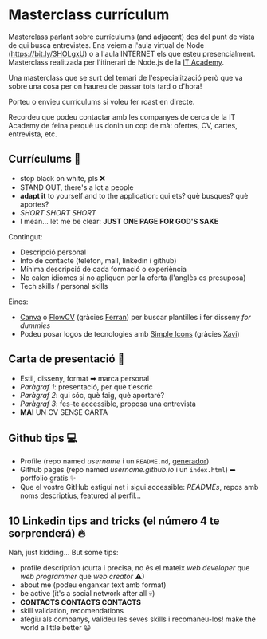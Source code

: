 # Masterclass currículum

Masterclass parlant sobre currículums (and adjacent) des del punt de vista de qui busca entrevistes. Ens veiem a l'aula virtual de Node (https://bit.ly/3HOLgxU) o a l'aula INTERNET els que esteu presencialment. Masterclass realitzada per l'itinerari de Node.js de la [IT Academy](https://www.barcelonactiva.cat/es/itacademy).

Una masterclass que se surt del temari de l'especialització però que va sobre una cosa per on haureu de passar tots tard o d'hora!

Porteu o envieu currículums si voleu fer roast en directe.

Recordeu que podeu contactar amb les companyes de cerca de la IT Academy de feina perquè us donin un cop de mà: ofertes, CV, cartes, entrevista, etc.

## Currículums 📄

- stop black on white, pls ❌
- STAND OUT, there's a lot a people
- **adapt it** to yourself and to the application: qui ets? què busques? què aportes? 
- *SHORT SHORT SHORT*
- I mean... let me be clear: **JUST ONE PAGE FOR GOD'S SAKE**

Contingut:
- Descripció personal
- Info de contacte (telèfon, mail, linkedin i github)
- Mínima descripció de cada formació o experiència
- No calen idiomes si no apliquen per la oferta (l'anglès es presuposa)
- Tech skills / personal skills


Eines:
- [Canva](http://www.canva.com) o [FlowCV](https://flowcv.io/) (gràcies [Ferran](https://github.com/fescola/)) per buscar plantilles i fer disseny _for dummies_
- Podeu posar logos de tecnologies amb [Simple Icons](https://simpleicons.org/) (gràcies [Xavi](https://github.com/xaviercomi))

## Carta de presentació 💌

- Estil, disseny, format ➡ marca personal
- *Paràgraf 1*: presentació, per què t'escric
- *Paràgraf 2*: qui sóc, què faig, què aportaré?
- *Paràgraf 3*: fes-te accessible, proposa una entrevista
- **MAI** UN CV SENSE CARTA

## Github tips 💻

- Profile (repo named *username* i un `README.md`, [generador](https://rahuldkjain.github.io/gh-profile-readme-generator/))
- Github pages (repo named *username.github.io* i un `index.html`) ➡ portfolio gratis ✨
- Que el vostre GitHub estigui net i sigui accessible: _READMEs_, repos amb noms descriptius, featured al perfil...


## 10 Linkedin tips and tricks (el número 4 te sorprenderá) 🔥

Nah, just kidding... But some tips:

- profile description (curta i precisa, no és el mateix _web developer_ que _web programmer_ que _web creator_ ⚠)
- about me (podeu enganxar text amb format)
- be active (it's a social network after all 💀)
- **CONTACTS CONTACTS CONTACTS**
- skill validation, recomendations
- afegiu als companys, valideu les seves skills i recomaneu-los! make the world a little better 😃
